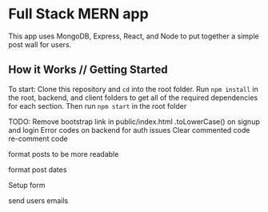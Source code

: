 # Full Stack MERN app

This app uses MongoDB, Express, React, and Node to put together a simple post wall for users.

## How it Works // Getting Started

To start: Clone this repository and `cd` into the root folder. Run `npm install` in the root, backend, and client folders to get all of the required dependencies for each section. Then run `npm start` in the root folder

TODO:
Remove bootstrap link in public/index.html
.toLowerCase() on signup and login
Error codes on backend for auth issues
Clear commented code
re-comment code

format posts to be more readable

format post dates

Setup form

send users emails
